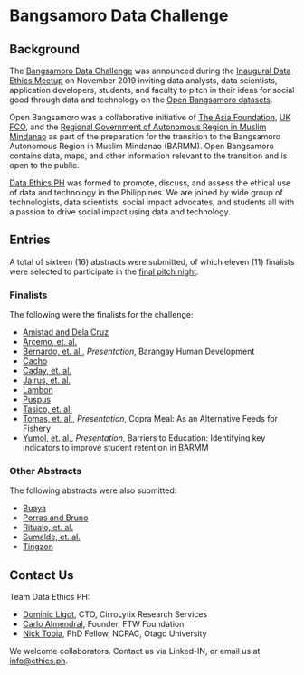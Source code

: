 # Bangsamoro Data Challenge

## Background

The [Bangsamoro Data Challenge](https://ethics.ph/openbangsamoro/) was announced during the [Inaugural Data Ethics Meetup](https://ethics.ph/inaugural/) on November 2019 inviting data analysts, data scientists, application developers, students, and faculty to pitch in their ideas for social good through data and technology on the [Open Bangsamoro datasets](https://www.openbangsamoro.com/).

Open Bangsamoro was a collaborative initiative of [The Asia Foundation](https://asiafoundation.org/), [UK FCO](https://www.gov.uk/government/organisations/foreign-commonwealth-office), and the [Regional Government of Autonomous Region in Muslim Mindanao](https://bangsamoro.gov.ph/) as part of the preparation for the transition to the Bangsamoro Autonomous Region in Muslim Mindanao (BARMM). Open Bangsamoro contains data, maps, and other information relevant to the transition and is open to the public.

[Data Ethics PH](https://ethics.ph/) was formed to promote, discuss, and assess the ethical use of data and technology in the Philippines. We are joined by wide group of technologists, data scientists, social impact advocates, and students all with a passion to drive social impact using data and technology.

## Entries

A total of sixteen (16) abstracts were submitted, of which eleven (11) finalists were selected to participate in the [final pitch night](https://ethics.ph/bangsamoro-judging/). 

### Finalists

The following were the finalists for the challenge: 

* [Amistad and Dela Cruz](https://github.com/ethicsph/bangsamoro-data-challenge/tree/master/amistad-delacruz)
* [Arcemo, et. al.](https://github.com/ethicsph/bangsamoro-data-challenge/tree/master/arcemo-et-al)
* [Bernardo, et. al.](https://github.com/ethicsph/bangsamoro-data-challenge/tree/master/bernardo-et-al), *Presentation*, Barangay Human Development 
* [Cacho](https://github.com/ethicsph/bangsamoro-data-challenge/tree/master/cacho)
* [Caday, et. al.](https://github.com/ethicsph/bangsamoro-data-challenge/tree/master/caday-et-al) 
* [Jairus, et. al.](https://github.com/ethicsph/bangsamoro-data-challenge/tree/master/jairus-et-al) 
* [Lambon](https://github.com/ethicsph/bangsamoro-data-challenge/tree/master/lambon)
* [Puspus](https://github.com/ethicsph/bangsamoro-data-challenge/tree/master/puspus)
* [Tasico, et. al.](https://github.com/ethicsph/bangsamoro-data-challenge/tree/master/tasico-et-al) 
* [Tomas, et. al.](https://github.com/ethicsph/bangsamoro-data-challenge/tree/master/tomas-et-al), *Presentation*, Copra Meal: As an Alternative Feeds for Fishery
* [Yumol, et. al.](https://github.com/ethicsph/bangsamoro-data-challenge/tree/master/yumol-et-al), *Presentation*, Barriers to Education: Identifying key indicators to improve student retention in BARMM

### Other Abstracts

The following abstracts were also submitted: 

* [Buaya](https://github.com/ethicsph/bangsamoro-data-challenge/tree/master/buaya)
* [Porras and Bruno](https://github.com/ethicsph/bangsamoro-data-challenge/tree/master/porras-bruno)
* [Ritualo, et. al.](https://github.com/ethicsph/bangsamoro-data-challenge/tree/master/ritualo-et-al) 
* [Sumalde, et. al.](https://github.com/ethicsph/bangsamoro-data-challenge/tree/master/sumalde-et-al) 
* [Tingzon](https://github.com/ethicsph/bangsamoro-data-challenge/tree/master/tingzon)

## Contact Us

Team Data Ethics PH: 
* [Dominic Ligot](https://www.linkedin.com/in/docligot/), CTO, CirroLytix Research Services
* [Carlo Almendral](https://www.linkedin.com/in/bestcarloever/), Founder, FTW Foundation
* [Nick Tobia](https://www.linkedin.com/in/nicktobia/), PhD Fellow, NCPAC, Otago University

We welcome collaborators. Contact us via Linked-IN, or email us at info@ethics.ph.
